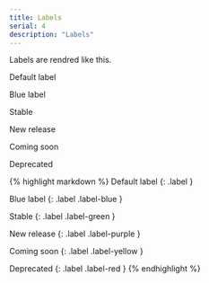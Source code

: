 ```yaml
---
title: Labels
serial: 4
description: "Labels"
---
```


Labels are rendred like this.

<div class="code-example">
<p class="label">Default label</p>
<p class="label label-blue">Blue label</p>
<p class="label label-green">Stable</p>
<p class="label label-purple">New release</p>
<p class="label label-yellow">Coming soon</p>
<p class="label label-red">Deprecated</p>
</div>

{% highlight markdown %}
Default label
{: .label }

Blue label
{: .label .label-blue }

Stable
{: .label .label-green }

New release
{: .label .label-purple }

Coming soon
{: .label .label-yellow }

Deprecated
{: .label .label-red }
{% endhighlight %}

